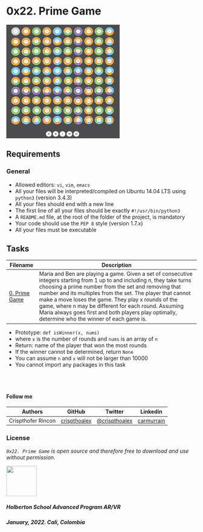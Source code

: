 # 0x22. Prime Game
<img src="./PrimeNumbers_Game.png" align="middle" width="300" height="300">

<h2>Requirements</h2>

<h3>General</h3>

<ul>
    <li>Allowed editors: <code>vi</code>, <code>vim</code>, <code>emacs</code></li>
    <li>All your files will be interpreted/compiled on Ubuntu 14.04 LTS using <code>python3</code> (version 3.4.3)</li>
    <li>All your files should end with a new line</li>
    <li>The first line of all your files should be exactly <code>#!/usr/bin/python3</code></li>
    <li>A <code>README.md</code> file, at the root of the folder of the project, is mandatory</li>
    <li>Your code should use the <code>PEP 8</code> style (version 1.7.x)</li>
    <li>All your files must be executable</li>
</ul>

## Tasks

| **Filename** | **Description** |
|---|---|
| [0. Prime Game](./0-prime_game.py) | Maria and Ben are playing a game. Given a set of consecutive integers starting from 1 up to and including n, they take turns choosing a prime number from the set and removing that number and its multiples from the set. The player that cannot make a move loses the game. They play x rounds of the game, where n may be different for each round. Assuming Maria always goes first and both players play optimally, determine who the winner of each game is. |


<ul>
    <li>Prototype: <code>def isWinner(x, nums)</code></li>
    <li>where <code>x</code> is the number of rounds and <code>nums</code> is an array of <code>n</code> </li>
    <li>Return: name of the player that won the most rounds</li>
    <li>If the winner cannot be determined, return <code>None</code></li>
    <li>You can assume <code>n</code> and <code>x</code> will not be larger than 10000</li>
    <li>You cannot import any packages in this task</li>
</ul>

<br>
<br>

#### Follow me

| Authors | GitHub | Twitter | Linkedin |
| :---: | :---: | :---: | :---: |
| Crispthofer Rincon | [crispthoalex](https://github.com/crispthoalex) | [@crispthoalex](https://twitter.com/crispthoalex) | [carmurrain](https://www.linkedin.com/in/carmurrain) |

### License
*`0x22. Prime Game` is open source and therefore free to download and use without permission.*

<a href="url"><img src="https://theme.zdassets.com/theme_assets/2439906/391a1b5058281ff9c224e2dadc38ea90659556ba.png" align="middle" width="80" height="80"></a>

##### Holberton School  Advanced Program  AR/VR
##### January, 2022. Cali, Colombia
